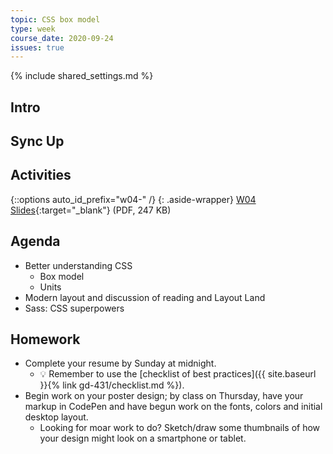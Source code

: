```yaml
---
topic: CSS box model
type: week
course_date: 2020-09-24
issues: true
---
```


{% include shared_settings.md %}

## Intro

## Sync Up

## Activities


{::options auto_id_prefix="w04-" /}
{: .aside-wrapper}
<span class="highlighter">
[W04 Slides](files/w04-sass.min.pdf){:target="_blank"} (PDF, 247 KB)
</span>

## Agenda

- Better understanding CSS
  - Box model
  - Units
- Modern layout and discussion of reading and Layout Land
- Sass: CSS superpowers

## Homework

- Complete your resume by Sunday at midnight.
  - 💡 Remember to use the [checklist of best practices]({{ site.baseurl }}{% link gd-431/checklist.md %}).
- Begin work on your poster design; by class on Thursday, have your markup in CodePen and have begun work on the fonts, colors and initial desktop layout.
  - Looking for moar work to do? Sketch/draw some thumbnails of how your design might look on a smartphone or tablet.
